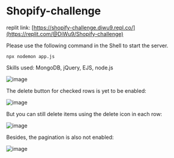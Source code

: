 # Shopify-challenge
replit link: [https://shopify-challenge.diwu9.repl.co/](https://replit.com/@DiWu9/Shopify-challenge)

Please use the following command in the Shell to start the server.


```
npx nodemon app.js
```


Skills used: MongoDB, jQuery, EJS, node.js


![image](https://user-images.githubusercontent.com/95495325/169831884-36496f51-7611-40e9-be16-28a32c8d5f16.png)


The delete button for checked rows is yet to be enabled:


![image](https://user-images.githubusercontent.com/95495325/169853902-eb153075-d866-4eae-a1d9-063b697282ac.png)


But you can still delete items using the delete icon in each row:

![image](https://user-images.githubusercontent.com/95495325/169854470-21a8bec2-dffd-481c-8a24-2de4d10bf08c.png)


Besides, the pagination is also not enabled:

![image](https://user-images.githubusercontent.com/95495325/169854314-190f9c8a-12cb-47a1-9bbd-66e65364f889.png)
